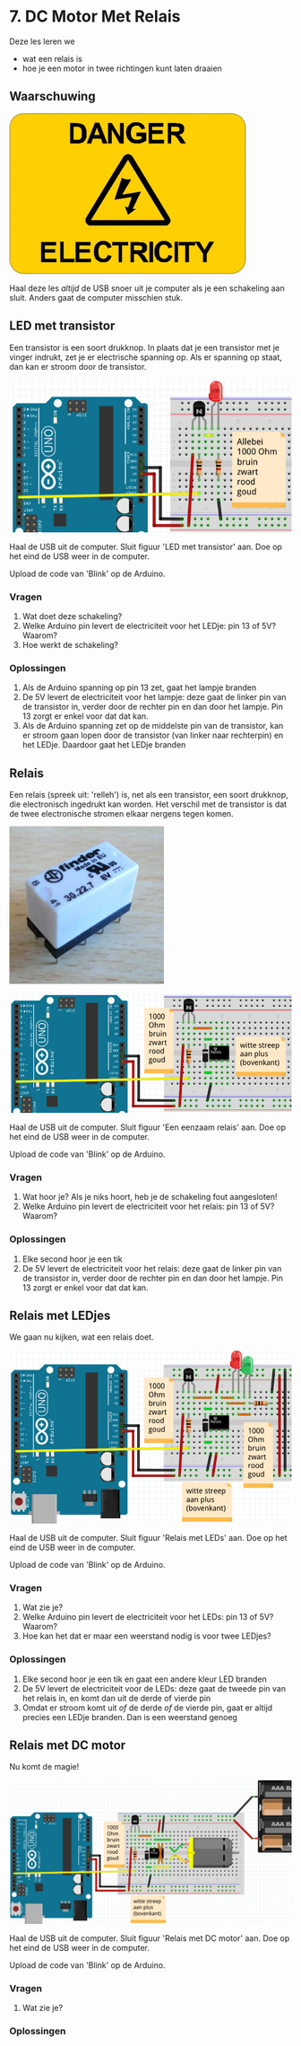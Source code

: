 # 7. DC Motor Met Relais

Deze les leren we 

 * wat een relais is
 * hoe je een motor in twee richtingen kunt laten draaien

## Waarschuwing

![Pas op! Zie 'Waarschuwing'](7_dc_motor_met_relais_waarschuwing.png)

Haal deze les *altijd* de USB snoer uit je computer als je een schakeling
aan sluit. Anders gaat de computer misschien stuk.

## LED met transistor

Een transistor is een soort drukknop.
In plaats dat je een transistor met je vinger indrukt,
zet je er electrische spanning op.
Als er spanning op staat, dan kan er stroom door de transistor.

![LED met transistor](7_dc_motor_met_relais_led.png)

Haal de USB uit de computer. 
Sluit figuur 'LED met transistor' aan.
Doe op het eind de USB weer in de computer.

Upload de code van 'Blink' op de Arduino.

### Vragen

 1. Wat doet deze schakeling?
 2. Welke Arduino pin levert de electriciteit voor het LEDje: pin 13 of 5V? Waarom?
 3. Hoe werkt de schakeling?

### Oplossingen

 1. Als de Arduino spanning op pin 13 zet, gaat het lampje branden
 2. De 5V levert de electriciteit voor het lampje: deze gaat de linker pin van de transistor in,
    verder door de rechter pin en dan door het lampje. Pin 13 zorgt er enkel voor dat dat kan.
 3. Als de Arduino spanning zet op de middelste pin van de transistor, 
    kan er stroom gaan lopen door de transistor (van linker naar rechterpin) en het LEDje. 
    Daardoor gaat het LEDje branden

## Relais

Een relais (spreek uit: 'relleh') is, net als een transistor, een soort drukknop, die electronisch
ingedrukt kan worden. Het verschil met de transistor is dat de twee electronische
stromen elkaar nergens tegen komen.

![Een relais](7_dc_motor_met_relais_relais.jpg)

![Een eenzaam relais](7_dc_motor_met_relais_relais.png)

Haal de USB uit de computer. 
Sluit figuur 'Een eenzaam relais' aan.
Doe op het eind de USB weer in de computer.

Upload de code van 'Blink' op de Arduino.

### Vragen

 1. Wat hoor je? Als je niks hoort, heb je de schakeling fout aangesloten!
 2. Welke Arduino pin levert de electriciteit voor het relais: pin 13 of 5V? Waarom?

### Oplossingen

 1. Elke second hoor je een tik
 2. De 5V levert de electriciteit voor het relais: deze gaat de linker pin van de transistor in,
    verder door de rechter pin en dan door het lampje. Pin 13 zorgt er enkel voor dat dat kan.

## Relais met LEDjes

We gaan nu kijken, wat een relais doet.

![Relais met LEDs](7_dc_motor_met_relais_relais_leds.png)

Haal de USB uit de computer. 
Sluit figuur 'Relais met LEDs' aan.
Doe op het eind de USB weer in de computer.

Upload de code van 'Blink' op de Arduino.

### Vragen

 1. Wat zie je?
 2. Welke Arduino pin levert de electriciteit voor het LEDs: pin 13 of 5V? Waarom?
 3. Hoe kan het dat er maar een weerstand nodig is voor twee LEDjes?

### Oplossingen

 1. Elke second hoor je een tik en gaat een andere kleur LED branden
 2. De 5V levert de electriciteit voor de LEDs: deze gaat de tweede pin van het relais in,
    en komt dan uit de derde of vierde pin
 3. Omdat er stroom komt uit *of* de derde *of* de vierde pin, gaat er altijd precies een LEDje
    branden. Dan is een weerstand genoeg

## Relais met DC motor

Nu komt de magie!

![Relais met DC motor](7_dc_motor_met_relais_relais_dc_motor.png)

Haal de USB uit de computer. 
Sluit figuur 'Relais met DC motor' aan.
Doe op het eind de USB weer in de computer.

Upload de code van 'Blink' op de Arduino.

### Vragen

 1. Wat zie je?
 
### Oplossingen



